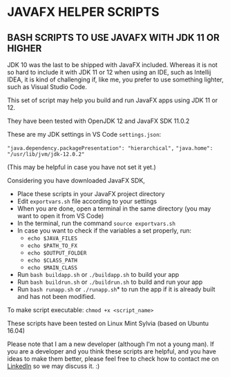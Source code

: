 # JAVAFX HELPER SCRIPTS
## BASH SCRIPTS TO USE JAVAFX WITH JDK 11 OR HIGHER

JDK 10 was the last to be shipped with JavaFX included. Whereas it is not so hard to include it with JDK 11 or 12 when using an IDE, such as Intellij IDEA, it is kind of challenging if, like me, you prefer to use something lighter, such as Visual Studio Code.

This set of script may help you build and run JavaFX apps using JDK 11 or 12.

They have been tested with OpenJDK 12 and JavaFX SDK 11.0.2 

These are my JDK settings in VS Code `settings.json`:

`"java.dependency.packagePresentation": "hierarchical",`
`"java.home": "/usr/lib/jvm/jdk-12.0.2"`

(This may be helpful in case you have not set it yet.)

Considering you have downloaded JavaFX SDK,

- Place these scripts in your JavaFX project directory
- Edit `exportvars.sh` file according to your settings
- When you are done, open a terminal in the same directory 
(you may want to open it from VS Code)
- In the terminal, run the command `source exportvars.sh`
- In case you want to check if the variables a set properly, run:
    - `echo $JAVA_FILES` 
    - `echo $PATH_TO_FX` 
    - `echo $OUTPUT_FOLDER` 
    - `echo $CLASS_PATH` 
    - `echo $MAIN_CLASS`
- Run `bash buildapp.sh` or `./buildapp.sh` to build your app
- Run `bash buildrun.sh` or `./buildrun.sh` to build and run your app
- Run `bash runapp.sh` or `./runapp.sh`* to run the app if it is already built and has not been modified.

To make script executable: `chmod +x <script_name>`

These scripts have been tested on Linux Mint Sylvia (based on Ubuntu 16.04)

Please note that I am a new developer (although I'm not a young man). If you are a developer and you think these scripts are helpful, and you have ideas to make them better, please feel free to check how to contact me on [LinkedIn](https://www.linkedin.com/in/geocarlos-alves-07a50377/) so we may discuss it. :)


